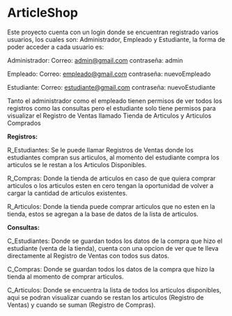 # ArticleShop
Este proyecto cuenta con un login donde se encuentran registrado varios usuarios, los cuales son: Administrador, Empleado y Estudiante, la forma de poder acceder a cada usuario es:

Administrador:
Correo: admin@gmail.com
contraseña: admin

Empleado:
Correo: empleado@gmail.com
contraseña: nuevoEmpleado

Estudiante:
Correo: estudiante@gmail.com
contraseña: nuevoEstudiante

Tanto el administrador como el empleado tienen permisos de ver todos los registros como las consultas pero el estudiante solo tiene permisos para visualizar el Registro de Ventas llamado Tienda de Articulos y Articulos Comprados

**Registros:**

R_Estudiantes: Se le puede llamar Registros de Ventas donde los estudiantes compran sus articulos, al momento del estudiante compra los articulos se le restan a los Articulos Disponibles.

R_Compras: Donde la tienda de articulos en caso de que quiera comprar articulos o los articulos esten en cero tengan la oportunidad de volver a cargar la cantidad de articulos existentes.

R_Articulos: Donde la tienda puede comprar articulos que no esten en la tienda, estos se agregan a la base de datos de la lista de articulos.

**Consultas:**

C_Estudiantes: Donde se guardan todos los datos de la compra que hizo el estudiante (venta de la tienda), cuenta con una opcion de ver que te lleva directamente al Registro de Ventas con todos sus datos.

C_Compras: Donde se guardan todos los datos de la compra que hizo la tienda al momento de comprar articulos.

C_Articulos: Donde se encuentra la lista de todos los articulos disponibles, aqui se podran visualizar cuando se restan los articulos (Registro de Ventas) y cuando se suman (Registro de Compras).
